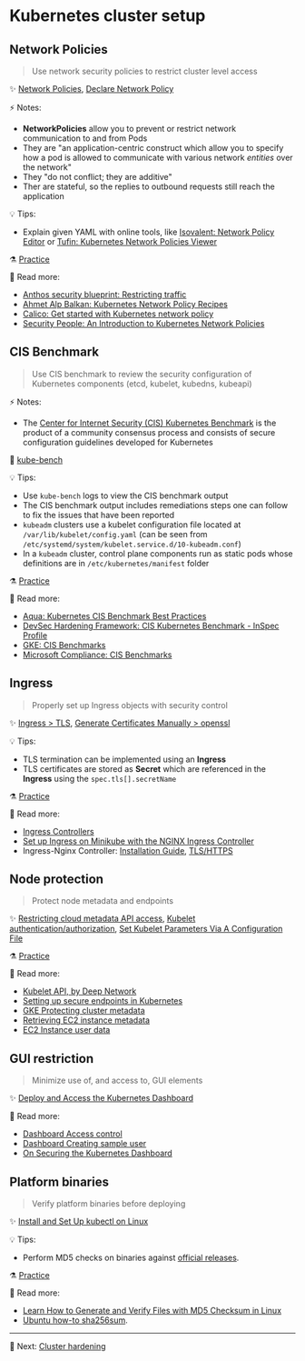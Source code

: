 # Kubernetes cluster setup

## Network Policies

> Use network security policies to restrict cluster level access  

✨ [Network Policies](https://kubernetes.io/docs/concepts/services-networking/network-policies),
[Declare Network Policy](https://kubernetes.io/docs/tasks/administer-cluster/declare-network-policy/)

⚡️ Notes:

* **NetworkPolicies** allow you to prevent or restrict network communication to and from Pods
* They are "an application-centric construct which allow you to specify how a pod is allowed to communicate with various network _entities_ over the network"
* They "do not conflict; they are additive"
* Ther are stateful, so the replies to outbound requests still reach the application

💡 Tips:

* Explain given YAML with online tools, like [Isovalent: Network Policy Editor](https://editor.networkpolicy.io/) or [Tufin: Kubernetes Network Policies Viewer](https://orca.tufin.io/netpol/)

⚗️ [Practice](practice/1.1-network-policies.md)

📝 Read more:

* [Anthos security blueprint: Restricting traffic](https://github.com/GoogleCloudPlatform/anthos-security-blueprints/tree/master/restricting-traffic)
* [Ahmet Alp Balkan: Kubernetes Network Policy Recipes](https://github.com/ahmetb/kubernetes-network-policy-recipes)
* [Calico: Get started with Kubernetes network policy](https://docs.projectcalico.org/security/kubernetes-network-policy)
* [Security People: An Introduction to Kubernetes Network Policies](https://reuvenharrison.medium.com/an-introduction-to-kubernetes-network-policies-for-security-people-ba92dd4c809d)

## CIS Benchmark

> Use CIS benchmark to review the security configuration of Kubernetes components (etcd, kubelet, kubedns, kubeapi)

⚡️ Notes:

* The [Center for Internet Security (CIS) Kubernetes Benchmark](https://www.cisecurity.org/benchmark/kubernetes/) is the product of a community consensus process and consists of secure configuration guidelines developed for Kubernetes

🚀 [kube-bench](tools/kube-bench.md)

💡 Tips:

* Use `kube-bench` logs to view the CIS benchmark output
* The CIS benchmark output includes remediations steps one can follow to fix the issues that have been reported
* `kubeadm` clusters use a kubelet configuration file located at `/var/lib/kubelet/config.yaml` (can be seen from `/etc/systemd/system/kubelet.service.d/10-kubeadm.conf`)
* In a `kubeadm` cluster, control plane components run as static pods whose definitions are in `/etc/kubernetes/manifest` folder

⚗️ [Practice](practice/1.2-cis-benchmark.md)

📝 Read more:

* [Aqua: Kubernetes CIS Benchmark Best Practices](https://www.aquasec.com/cloud-native-academy/kubernetes-in-production/kubernetes-cis-benchmark-best-practices-in-brief/)
* [DevSec Hardening Framework: CIS Kubernetes Benchmark - InSpec Profile](https://github.com/dev-sec/cis-kubernetes-benchmark)
* [GKE: CIS Benchmarks](https://cloud.google.com/kubernetes-engine/docs/concepts/cis-benchmarks) 
* [Microsoft Compliance: CIS Benchmarks](https://docs.microsoft.com/en-us/microsoft-365/compliance/offering-cis-benchmark)

## Ingress

> Properly set up Ingress objects with security control

✨ [Ingress > TLS](https://kubernetes.io/docs/concepts/services-networking/ingress/#tls),
[Generate Certificates Manually > openssl](https://kubernetes.io/docs/tasks/administer-cluster/certificates/#openssl)

💡 Tips:

* TLS termination can be implemented using an **Ingress**
* TLS certificates are stored as **Secret** which are referenced in the **Ingress** using the `spec.tls[].secretName`

⚗️ [Practice](practice/1.3-ingress.md)

📝 Read more:

* [Ingress Controllers](https://kubernetes.io/docs/concepts/services-networking/ingress-controllers/)
* [Set up Ingress on Minikube with the NGINX Ingress Controller](https://kubernetes.io/docs/tasks/access-application-cluster/ingress-minikube/)
* Ingress-Nginx Controller: [Installation Guide](https://kubernetes.github.io/ingress-nginx/deploy/), [TLS/HTTPS](https://kubernetes.github.io/ingress-nginx/user-guide/tls/)

## Node protection

> Protect node metadata and endpoints

✨ [Restricting cloud metadata API access](https://kubernetes.io/docs/tasks/administer-cluster/securing-a-cluster/#restricting-cloud-metadata-api-access),
[Kubelet authentication/authorization](https://kubernetes.io/docs/reference/access-authn-authz/kubelet-authn-authz/),
[Set Kubelet Parameters Via A Configuration File](https://kubernetes.io/docs/tasks/administer-cluster/kubelet-config-file/)

⚗️ [Practice](practice/1.4-node-protection.md)

📝 Read more:

* [Kubelet API, by Deep Network](https://www.deepnetwork.com/blog/2020/01/13/kubelet-api.html)
* [Setting up secure endpoints in Kubernetes](https://blog.cloud66.com/setting-up-secure-endpoints-in-kubernetes)
* [GKE Protecting cluster metadata](https://cloud.google.com/kubernetes-engine/docs/how-to/protecting-cluster-metadata)
* [Retrieving EC2 instance metadata](https://docs.aws.amazon.com/AWSEC2/latest/UserGuide/instancedata-data-retrieval.html)
* [EC2 Instance user data](https://docs.aws.amazon.com/AWSEC2/latest/UserGuide/ec2-instance-metadata.html)

## GUI restriction

> Minimize use of, and access to, GUI elements

✨ [Deploy and Access the Kubernetes Dashboard](https://kubernetes.io/docs/tasks/access-application-cluster/web-ui-dashboard/)

📝 Read more:

* [Dashboard Access control](https://github.com/kubernetes/dashboard/blob/master/docs/user/access-control/README.md)
* [Dashboard Creating sample user](https://github.com/kubernetes/dashboard/blob/master/docs/user/access-control/creating-sample-user.md)
* [On Securing the Kubernetes Dashboard](https://blog.heptio.com/on-securing-the-kubernetes-dashboard-16b09b1b7aca)

## Platform binaries

> Verify platform binaries before deploying

✨ [Install and Set Up kubectl on Linux](https://kubernetes.io/docs/tasks/tools/install-kubectl-linux/)

💡 Tips:

* Perform MD5 checks on binaries against [official releases](https://github.com/kubernetes/kubernetes/releases).

⚗️ [Practice](practice/1.6-platform-binaries.md)

📝 Read more:

* [Learn How to Generate and Verify Files with MD5 Checksum in Linux](https://www.tecmint.com/generate-verify-check-files-md5-checksum-linux/)
* [Ubuntu how-to sha256sum](https://help.ubuntu.com/community/HowToSHA256SUM).

---

🧵 Next: [Cluster hardening](2-cluster-hardening.md)
